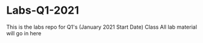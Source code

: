 # Labs-Q1-2021
This is the labs repo for Q1's (January 2021 Start Date) Class All lab material will go in here

